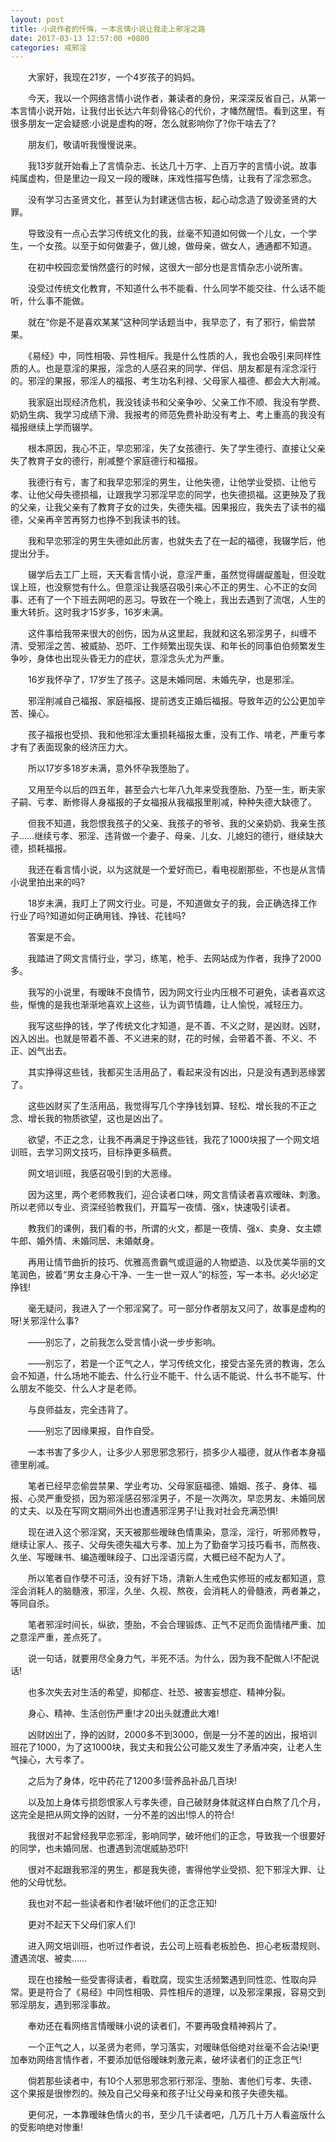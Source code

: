 ```yaml
---
layout: post
title: 小说作者的忏悔，一本言情小说让我走上邪淫之路
date: 2017-03-13 12:57:00 +0800
categories: 戒邪淫
---
```


　　大家好，我现在21岁，一个4岁孩子的妈妈。
　　今天，我以一个网络言情小说作者，兼读者的身份，来深深反省自己，从第一本言情小说开始，让我付出长达六年刻骨铭心的代价，才幡然醒悟。看到这里，有很多朋友一定会疑惑:小说是虚构的呀，怎么就影响你了?你干啥去了?
　　朋友们，敬请听我慢慢说来。
　　我13岁就开始看上了言情杂志、长达几十万字、上百万字的言情小说。故事纯属虚构，但是里边一段又一段的暧昧，床戏性描写色情，让我有了淫念邪念。
　　没有学习古圣贤文化，甚至认为封建迷信古板，起心动念造了毁谤圣贤的大罪。
　　导致没有一点心去学习传统文化的我，丝毫不知道如何做一个儿女，一个学生，一个女孩。以至于如何做妻子，做儿媳，做母亲，做女人，通通都不知道。
　　在初中校园恋爱悄然盛行的时候，这很大一部分也是言情杂志小说所害。
　　没受过传统文化教育，不知道什么书不能看、什么同学不能交往、什么话不能听，什么事不能做。
　　就在“你是不是喜欢某某”这种同学话题当中，我早恋了，有了邪行，偷尝禁果。
　　《易经》中，同性相吸、异性相斥。我是什么性质的人，我也会吸引来同样性质的人。也是意淫的果报，淫念的人感召来的同学、伴侣、朋友都是有淫念淫行的。邪淫的果报，邪淫人的福报、考生功名利禄、父母家人福德、都会大大削减。
　　我家庭出现经济危机，我没钱读书和父亲争吵、父亲工作不顺、我没有学费、奶奶生病、我学习成绩下滑、我报考的师范免费补助没有考上、考上重高的我没有福报继续上学而辍学。
　　根本原因，我心不正，早恋邪淫，失了女孩德行、失了学生德行、直接让父亲失了教育子女的德行，削减整个家庭德行和福报。
　　我德行有亏，害了和我早恋邪淫的男生，让他失德，让他学业受损、让他亏孝、让他父母失德损福，让跟我学习邪淫早恋的同学，也失德损福。这更殃及了我的父亲，让我父亲有了教育子女的过失，失德失福。因果报应，我失去了读书的福德，父亲再辛苦再努力也挣不到我读书的钱。
　　我和早恋邪淫的男生失德如此厉害，也就失去了在一起的福德，我辍学后，他提出分手。
　　辍学后去工厂上班，天天看言情小说，意淫严重，虽然觉得龌龊羞耻，但没耽误上班，也没察觉有什么。但意淫让我感召吸引来心不正的男生、心不正的女同事、还有了一个下班去网吧的恶习。导致在一个晚上，我出去遇到了流氓，人生的重大转折。这时我才15岁多，16岁未满。
　　这件事给我带来很大的创伤，因为从这里起，我就和这名邪淫男子，纠缠不清、受邪淫之苦、被威胁、恐吓、工作频繁出现失误、和年长的同事伯伯频繁发生争吵，身体也出现头昏无力的症状，意淫念头尤为严重。
　　16岁我怀孕了，17岁生了孩子。这是未婚同居、未婚先孕，也是邪淫。
　　邪淫削减自己福报、家庭福报、提前透支正婚后福报。导致年迈的公公更加辛苦、操心。
　　孩子福报也受损、我和他邪淫太重损耗福报太重，没有工作、啃老，严重亏孝才有了表面现象的经济压力大。
　　所以17岁多18岁未满，意外怀孕我堕胎了。
　　又用至今以后的四五年，甚至会六七年八九年来受我堕胎、乃至一生，断夫家子嗣、亏孝、断修得人身福报的子女福报从我福报里削减，种种失德大缺德了。
　　但我不知道，我怨恨我孩子的父亲、我孩子的爷爷、我的父亲奶奶、我亲生孩子……继续亏孝、邪淫、违背做一个妻子、母亲、儿女、儿媳妇的德行，继续缺大德，损耗福报。
　　我还在看言情小说，以为这就是一个爱好而已，看电视剧那些，不也是从言情小说里拍出来的吗?
　　18岁未满，我盯上了网文行业。可是，不知道做女子的我，会正确选择工作行业了吗?知道如何正确用钱、挣钱、花钱吗?
　　答案是不会。
　　我踏进了网文言情行业，学习，练笔，枪手、去网站成为作者，我挣了2000多。
　　我写的小说里，有暧昧不良情节，因为网文行业内压根不可避免，读者喜欢这些，惭愧的是我也渐渐地喜欢上这些，认为调节情趣，让人愉悦，减轻压力。
　　我写这些挣的钱，学了传统文化才知道，是不善、不义之财，是凶财。凶财，凶入凶出。也就是带着不善、不义进来的财，花的时候，会带着不善、不义、不正、凶气出去。
　　其实挣得这些钱，我都买生活用品了，看起来没有凶出，只是没有遇到恶缘罢了。
　　这些凶财买了生活用品，我觉得写几个字挣钱划算、轻松、增长我的不正之念、增长我的物质欲望，这也是凶出了。
　　欲望，不正之念，让我不再满足于挣这些钱，我花了1000块报了一个网文培训班，去学习网文技巧，目标挣更多稿费。
　　网文培训班，我感召吸引到的大恶缘。
　　因为这里，两个老师教我们，迎合读者口味，网文言情读者喜欢暧昧、刺激。所以老师以专业、资深经验教我们，开篇写一夜情、强x，快速吸引读者。
　　教我们的课例，我们看的书，所谓的火文，都是一夜情、强x、卖身、女主嫖牛郎、婚外情、未婚同居、未婚献身。
　　再用让情节曲折的技巧、优雅高贵霸气或逗逼的人物塑造、以及优美华丽的文笔润色，披着“男女主身心干净、一生一世一双人”的标签，写一本书。必火!必定挣钱!
　　毫无疑问，我进入了一个邪淫窝了。可一部分作者朋友又问了，故事是虚构的呀!关邪淫什么事?
　　——别忘了，之前我怎么受言情小说一步步影响。
　　——别忘了，若是一个正气之人，学习传统文化，接受古圣先贤的教诲，怎么会不知道，什么场地不能去、什么行业不能干、什么话不能说、什么书不能写、什么朋友不能交、什么人才是老师。
　　与良师益友，完全违背了。
　　——别忘了因缘果报，自作自受。
　　一本书害了多少人，让多少人邪思邪念邪行，损多少人福德，就从作者本身福德里削减。
　　笔者已经早恋偷尝禁果、学业考功、父母家庭福德、婚姻、孩子、身体、福报、心灵严重受损，因为邪淫感召邪淫男子，不是一次两次，早恋男友、未婚同居的丈夫、以及在写网文期间外出也遭遇邪淫男子!让我对社会充满恐惧!
　　现在进入这个邪淫窝，天天被那些暧昧色情熏染，意淫，淫行，听邪师教导，继续让家人、孩子、父母失德失福大亏孝、加上为了勤奋学习技巧看书，而熬夜、久坐、写暧昧书、编造暧昧段子、口出淫语污腐，大概已经不配为人了。
　　所以笔者自作孽不可活，没有好下场，清新人生戒色实修班的戒友都知道，意淫会消耗人的脑髓液，邪淫，久坐、久视、熬夜，会消耗人的骨髓液，两者兼之，等同自杀。
　　笔者邪淫时间长，纵欲，堕胎，不会合理锻炼、正气不足而负面情绪严重、加之意淫严重，差点死了。
　　说一句话，就要用尽全身力气，半死不活。为什么，因为我不配做人!不配说话!
　　也多次失去对生活的希望，抑郁症、社恐、被害妄想症、精神分裂。
　　身心、精神、生活创伤严重!才20出头就遭此大难!
　　凶财凶出了，挣的凶财，2000多不到3000，倒是一分不差的凶出，报培训班花了1000，为了这1000块，我丈夫和我公公可能又发生了矛盾冲突，让老人生气操心，大亏孝了。
　　之后为了身体，吃中药花了1200多!营养品补品几百块!
　　以及加上身体亏损怨恨家人亏孝失德，自己破财身体就这样白白熬了几个月，这完全是把从网文挣的凶财，一分不差的凶出!惊人的符合!
　　我很对不起曾经我早恋邪淫，影响同学，破坏他们的正念，导致我一个很要好的同学，也未婚同居、也遭遇到流氓威胁恐吓!
　　很对不起跟我邪淫的男生，都是我失德，害得他学业受损、犯下邪淫大罪、让他的父母忧愁。
　　我也对不起一些读者和作者!破坏他们的正念正知!
　　更对不起天下父母们家人们!
　　进入网文培训班，也听过作者说，去公司上班看老板脸色、担心老板潜规则、遭遇流氓、被卖……
　　现在也接触一些受害得读者，看耽腐，现实生活频繁遇到同性恋、性取向异常。更是符合了《易经》中同性相吸、异性相斥的道理，以及邪淫果报，容易交到邪淫朋友，遇到邪淫事故。
　　奉劝还在看网络言情暧昧小说的读者们，不要再吸食精神鸦片了。
　　一个正气之人，以圣贤为老师，学习落实，对暧昧低俗绝对丝毫不会沾染!更加奉劝网络言情作者，不要添加低俗暧昧刺激元素，破坏读者们的正念正气!
　　倘若那些读者中，有10个人邪思邪念邪行邪淫、堕胎、害他们亏孝、失德、这个果报是很惨烈的。殃及自己父母亲和孩子!让父母亲和孩子失德失福。
　　更何况，一本靠暧昧色情火的书，至少几千读者吧，几万几十万人看盗版什么的受影响绝对惨重!